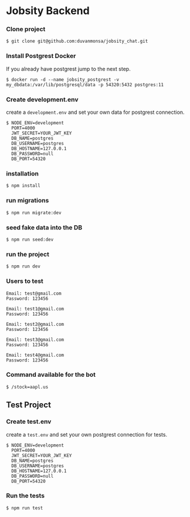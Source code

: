 # Jobsity Backend

### Clone project
```
$ git clone git@github.com:duvanmonsa/jobsity_chat.git
```
### Install Postgrest Docker
If you already have postgrest jump to the next step.
```
$ docker run -d --name jobsity_postgrest -v my_dbdata:/var/lib/postgresql/data -p 54320:5432 postgres:11
```

### Create development.env
create a `development.env` and set your own data for postgrest connection.
```
$ NODE_ENV=development
  PORT=4000
  JWT_SECRET=YOUR_JWT_KEY
  DB_NAME=postgres
  DB_USERNAME=postgres
  DB_HOSTNAME=127.0.0.1
  DB_PASSWORD=null
  DB_PORT=54320
```
### installation
```
$ npm install
```

### run migrations
```
$ npm run migrate:dev
```

### seed fake data into the DB
```
$ npm run seed:dev
```

### run the project
```
$ npm run dev
```
### Users to test
```
Email: test@gmail.com
Password: 123456

Email: test1@gmail.com
Password: 123456

Email: test2@gmail.com
Password: 123456

Email: test3@gmail.com
Password: 123456

Email: test4@gmail.com
Password: 123456

```

### Command available for the bot
```
$ /stock=aapl.us
```
## Test Project

### Create test.env
create a `test.env` and set your own postgrest connection for tests.
```
$ NODE_ENV=development
  PORT=4000
  JWT_SECRET=YOUR_JWT_KEY
  DB_NAME=postgres
  DB_USERNAME=postgres
  DB_HOSTNAME=127.0.0.1
  DB_PASSWORD=null
  DB_PORT=54320
```
### Run the tests
```
$ npm run test
```
